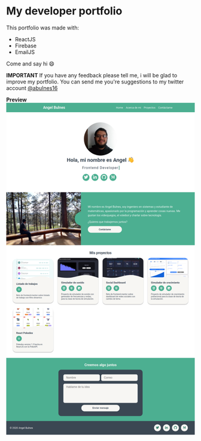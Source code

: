 # My developer portfolio

This portfolio was made with: 
- ReactJS
- Firebase
- EmailJS

Come and say hi 😄

**IMPORTANT** 
If you have any feedback please tell me, i will be glad to improve my portfolio. You can send me you're suggestions to my twitter account <a href="https://www.twitter.com/abulnes16">@abulnes16</a>


**Preview**
<img src="public/assets/img/preview.png">

